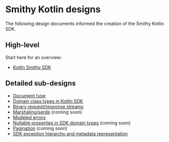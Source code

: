# Smithy Kotlin designs

The following design documents informed the creation of the Smithy Kotlin SDK.

## High-level

Start here for an overview:

* [Kotlin Smithy SDK](kotlin-smithy-sdk.md)

## Detailed sub-designs

* [Document type](document-type.md)
* [Domain class types in Kotlin SDK](domain-class-types-in-kotlin-sdk.md)
* [Binary request/response streams](binary-streaming.md)
* [Marshaling/serde](marshalling-serde.md) (coming soon)
* [Modeled errors](modeled-errors.md)
* [Nullable properties in SDK domain types](nullable-properties-in-sdk-domain-types.md) (coming soon)
* [Pagination](pagination.md) (coming soon)
* [SDK exception hierarchy and metadata representation](sdk-exception-hierarchy-and-metadata-representation.md)
